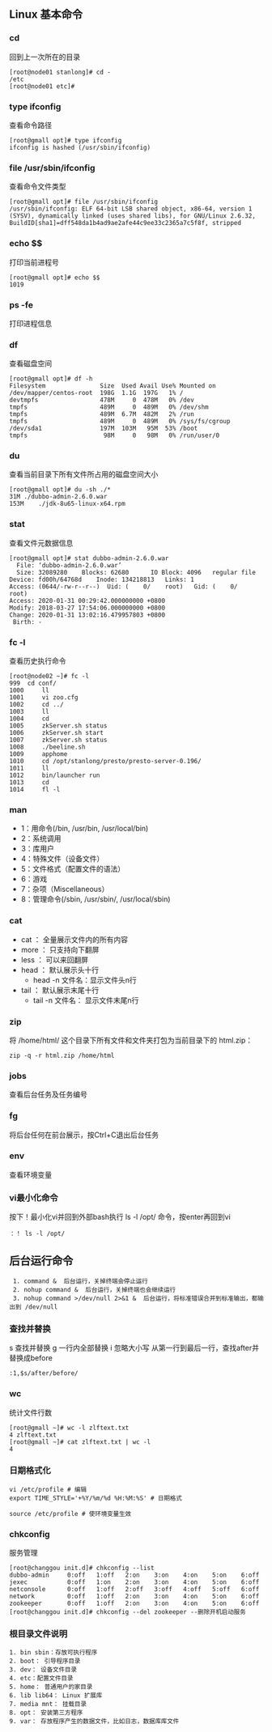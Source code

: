 ## Linux 基本命令

### cd

回到上一次所在的目录

```shell
[root@node01 stanlong]# cd -
/etc
[root@node01 etc]#
```



### type ifconfig

查看命令路径

```
[root@gmall opt]# type ifconfig
ifconfig is hashed (/usr/sbin/ifconfig)
```
### file /usr/sbin/ifconfig
查看命令文件类型

```
[root@gmall opt]# file /usr/sbin/ifconfig
/usr/sbin/ifconfig: ELF 64-bit LSB shared object, x86-64, version 1 (SYSV), dynamically linked (uses shared libs), for GNU/Linux 2.6.32, BuildID[sha1]=dff548da1b4ad9ae2afe44c9ee33c2365a7c5f8f, stripped

```

### echo $$
打印当前进程号

```
[root@gmall opt]# echo $$
1019
```

### ps -fe

打印进程信息

### df 

查看磁盘空间

```shell
[root@gmall opt]# df -h
Filesystem               Size  Used Avail Use% Mounted on
/dev/mapper/centos-root  198G  1.1G  197G   1% /
devtmpfs                 478M     0  478M   0% /dev
tmpfs                    489M     0  489M   0% /dev/shm
tmpfs                    489M  6.7M  482M   2% /run
tmpfs                    489M     0  489M   0% /sys/fs/cgroup
/dev/sda1                197M  103M   95M  53% /boot
tmpfs                     98M     0   98M   0% /run/user/0
```
### du

查看当前目录下所有文件所占用的磁盘空间大小

```shell
[root@gmall opt]# du -sh ./*
31M	./dubbo-admin-2.6.0.war
153M	./jdk-8u65-linux-x64.rpm
```
### stat

 查看文件元数据信息

```shell
[root@gmall opt]# stat dubbo-admin-2.6.0.war 
  File: ‘dubbo-admin-2.6.0.war’
  Size: 32089280  	Blocks: 62680      IO Block: 4096   regular file
Device: fd00h/64768d	Inode: 134218813   Links: 1
Access: (0644/-rw-r--r--)  Uid: (    0/    root)   Gid: (    0/    root)
Access: 2020-01-31 00:29:42.000000000 +0800
Modify: 2018-03-27 17:54:06.000000000 +0800
Change: 2020-01-31 13:02:16.479957803 +0800
 Birth: -
```
### fc -l 

查看历史执行命令

```shell
[root@node02 ~]# fc -l
999	 cd conf/
1000	 ll
1001	 vi zoo.cfg 
1002	 cd ../
1003	 ll
1004	 cd
1005	 zkServer.sh status
1006	 zkServer.sh start
1007	 zkServer.sh status
1008	 ./beeline.sh 
1009	 apphome
1010	 cd /opt/stanlong/presto/presto-server-0.196/
1011	 ll
1012	 bin/launcher run
1013	 cd
1014	 fl -l
```

### man

- 1：用命令(/bin, /usr/bin, /usr/local/bin)
- 2：系统调用
- 3：库用户
- 4：特殊文件（设备文件）
- 5：文件格式（配置文件的语法）
- 6：游戏
- 7：杂项（Miscellaneous）
- 8：管理命令(/sbin, /usr/sbin/, /usr/local/sbin)

### cat

+ cat ： 全量展示文件内的所有内容
+ more ： 只支持向下翻屏
+ less ： 可以来回翻屏
+ head ： 默认展示头十行
	- head -n 文件名：显示文件头n行
+ tail ： 默认展示末尾十行
	- tail -n 文件名： 显示文件末尾n行

### zip

将 /home/html/ 这个目录下所有文件和文件夹打包为当前目录下的 html.zip：

```
zip -q -r html.zip /home/html
```

### jobs

查看后台任务及任务编号

### fg

将后台任何在前台展示，按Ctrl+C退出后台任务

### env

查看环境变量

### vi最小化命令
按下！最小化vi并回到外部bash执行 ls -l /opt/ 命令，按enter再回到vi

```
：！ ls -l /opt/
```

## 后台运行命令

```
 1. command &  后台运行，关掉终端会停止运行
 2. nohup command &  后台运行，关掉终端也会继续运行
 3. nohup command >/dev/null 2>&1 &  后台运行，将标准错误合并到标准输出，都输出到 /dev/null
```

### 查找并替换

s 查找并替换
g 一行内全部替换
i 忽略大小写
从第一行到最后一行，查找after并替换成before

```
:1,$s/after/before/
```

### wc
统计文件行数

```shell
[root@gmall ~]# wc -l zlftext.txt 
4 zlftext.txt
[root@gmall ~]# cat zlftext.txt | wc -l
4
```

### 日期格式化

```shell
vi /etc/profile # 编辑
export TIME_STYLE='+%Y/%m/%d %H:%M:%S' # 日期格式

source /etc/profile # 使环境变量生效
```

### chkconfig

服务管理

~~~shell
[root@changgou init.d]# chkconfig --list
dubbo-admin    	0:off	1:off	2:on	3:on	4:on	5:on	6:off
jexec          	0:off	1:on	2:on	3:on	4:on	5:on	6:off
netconsole     	0:off	1:off	2:off	3:off	4:off	5:off	6:off
network        	0:off	1:off	2:on	3:on	4:on	5:on	6:off
zookeeper      	0:off	1:off	2:on	3:on	4:on	5:on	6:off
[root@changgou init.d]# chkconfig --del zookeeper --删除开机启动服务
~~~
### 根目录文件说明

```
1. bin sbin：存放可执行程序
2. boot： 引导程序目录
3. dev： 设备文件目录
4. etc：配置文件目录
5. home： 普通用户的家目录
6. lib lib64： Linux 扩展库
7. media mnt： 挂载目录
8. opt： 安装第三方程序
9. var： 存放程序产生的数据文件，比如日志，数据库库文件
```

